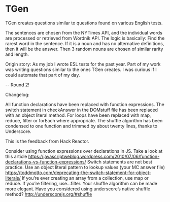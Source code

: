 # TGen

TGen creates questions similar to questions found on various English tests. 

The sentences are chosen from the NYTimes API, and the individual words are processed or retrieved from Wordnik API. The logic is basically: Find the rarest word in the sentence. If it is a noun and has no alternative definitions, then it will be the answer. Then 3 random nouns are chosen of similar rarity and length. 

Origin story:
As my job I wrote ESL tests for the past year. Part of my work was writing questions similar to the ones TGen creates. I was curious if I could automate that part of my day.

--
Round 2!


Changelog:

All function declarations have been replaced with function expressions.
The switch statement in checkAnswer in the DOMstuff file has been replaced with an object literal method.
For loops have been replaced with map, reduce, filter or forEach where appropriate.
The shuffle algorithm has been condensed to one function and trimmed by about twenty lines, thanks to Underscore.

This is the feedback from Hack Reactor.

Consider using function expressions over declarations in JS. Take a look at this article
https://javascriptweblog.wordpress.com/2010/07/06/function-declarations-vs-function-expressions/
Switch statements are not best practice. Use an object literal pattern to lookup values (your MC answer file)
https://toddmotto.com/deprecating-the-switch-statement-for-object-literals/
If you’re ever creating an array from a collection, use map or reduce. If you’re filtering, use…filter.
Your shuffle algorithm can be made more elegant. Have you considered using underscore’s native shuffle method?
http://underscorejs.org/#shuffle
